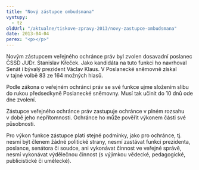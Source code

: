 ```yaml
---
title: "Nový zástupce ombudsmana"
vystupy:
  - tz
oldUrl: "/aktualne/tiskove-zpravy-2013/novy-zastupce-ombudsmana"
date: 2013-04-04
perex: "<p></p>"
---
```


<!-- imported from the old website -->

<p>Novým zástupcem veřejného ochránce práv byl zvolen dosavadní poslanec ČSSD JUDr. Stanislav Křeček. Jako kandidáta na tuto funkci ho navrhoval Senát i bývalý prezident Václav Klaus. V Poslanecké sněmovně získal v tajné volbě 83 ze 164 možných hlasů.</p><p>Podle zákona o veřejném ochránci práv se své funkce ujme složením slibu do rukou předsedkyně Poslanecké sněmovny. Musí tak učinit do 10 dnů ode dne zvolení.</p><p>Zástupce veřejného ochránce práv zastupuje ochránce v plném rozsahu v době jeho nepřítomnosti. Ochránce ho může pověřit výkonem části své působnosti. </p>Pro výkon funkce zástupce platí stejné podmínky, jako pro ochránce, tj. nesmí být členem žádné politické strany, nesmí zastávat funkci prezidenta, poslance, senátora či soudce, ani vykonávat činnost ve veřejné správě, nesmí vykonávat výdělečnou činnost (s výjimkou vědecké, pedagogické, publicistické či umělecké).

